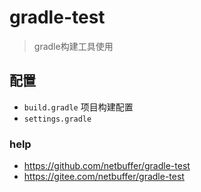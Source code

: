 # gradle-test
> gradle构建工具使用

## 配置
* `build.gradle` 项目构建配置
* `settings.gradle` 

### help
* https://github.com/netbuffer/gradle-test
* https://gitee.com/netbuffer/gradle-test